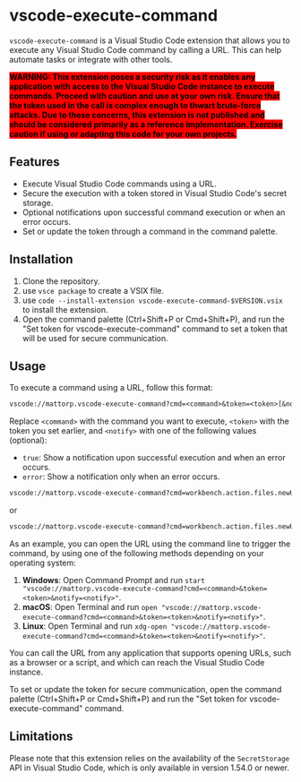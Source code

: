 # vscode-execute-command

`vscode-execute-command` is a Visual Studio Code extension that allows you to execute any Visual Studio Code command by calling a URL. This can help automate tasks or integrate with other tools.

<span style='background-color:red;color:black;font-weight:bold;'>
WARNING: This extension poses a security risk as it enables any application with access to the Visual Studio Code instance to execute commands. Proceed with caution and use at your own risk. Ensure that the token used in the call is complex enough to thwart brute-force attacks. Due to these concerns, this extension is not published and should be considered primarily as a reference implementation. Exercise caution if using or adapting this code for your own projects.
</span>

## Features

- Execute Visual Studio Code commands using a URL.
- Secure the execution with a token stored in Visual Studio Code's secret storage.
- Optional notifications upon successful command execution or when an error occurs.
- Set or update the token through a command in the command palette.

## Installation

1. Clone the repository.
2. use `vsce package` to create a VSIX file.
3. use `code --install-extension vscode-execute-command-$VERSION.vsix` to install the extension.
4. Open the command palette (Ctrl+Shift+P or Cmd+Shift+P), and run the "Set token for vscode-execute-command" command to set a token that will be used for secure communication.

## Usage

To execute a command using a URL, follow this format:

```txt
vscode://mattorp.vscode-execute-command?cmd=<command>&token=<token>[&notify=<notify>]
```

Replace `<command>` with the command you want to execute, `<token>` with the token you set earlier, and `<notify>` with one of the following values (optional):

- `true`: Show a notification upon successful execution and when an error occurs.
- `error`: Show a notification only when an error occurs.

```txt
vscode://mattorp.vscode-execute-command?cmd=workbench.action.files.newUntitledFile&token=mysecrettoken&notify=true
```

or

```txt
vscode://mattorp.vscode-execute-command?cmd=workbench.action.files.newUntitledFile&token=mysecrettoken&notify=error
```

As an example, you can open the URL using the command line to trigger the command, by using one of the following methods depending on your operating system:

1. **Windows**: Open Command Prompt and run `start "vscode://mattorp.vscode-execute-command?cmd=<command>&token=<token>&notify=<notify>"`.
2. **macOS**: Open Terminal and run `open "vscode://mattorp.vscode-execute-command?cmd=<command>&token=<token>&notify=<notify>"`.
3. **Linux**: Open Terminal and run `xdg-open "vscode://mattorp.vscode-execute-command?cmd=<command>&token=<token>&notify=<notify>"`.

You can call the URL from any application that supports opening URLs, such as a browser or a script, and which can reach the Visual Studio Code instance.

To set or update the token for secure communication, open the command palette (Ctrl+Shift+P or Cmd+Shift+P) and run the "Set token for vscode-execute-command" command.

## Limitations

Please note that this extension relies on the availability of the `SecretStorage` API in Visual Studio Code, which is only available in version 1.54.0 or newer.
